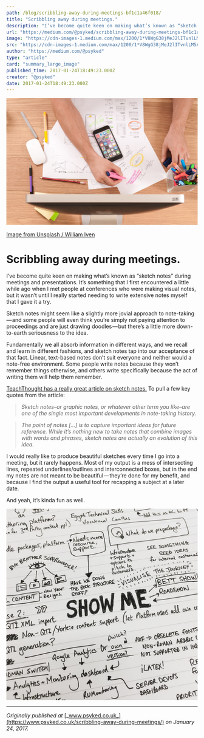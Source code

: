 ```yaml
---
path: /blog/scribbling-away-during-meetings-bf1c1a46f018/
title: "Scribbling away during meetings."
description: "I’ve become quite keen on making what’s known as “sketch notes” during meetings and presentations. It’s something that I first encountered…"
url: "https://medium.com/@psyked/scribbling-away-during-meetings-bf1c1a46f018"
image: "https://cdn-images-1.medium.com/max/1200/1*V8WgG38jMeJ2lITvnlLM5A.jpeg"
src: "https://cdn-images-1.medium.com/max/1200/1*V8WgG38jMeJ2lITvnlLM5A.jpeg"
author: "https://medium.com/@psyked"
type: "article"
card: "summary_large_image"
published_time: 2017-01-24T18:49:23.000Z
creator: "@psyked"
date: 2017-01-24T18:49:23.000Z
---
```


![](1*V8WgG38jMeJ2lITvnlLM5A.jpeg)

[Image from Unsplash / William Iven](https://unsplash.com/search/sketch?photo=gcsNOsPEXfs)

# Scribbling away during meetings.

I’ve become quite keen on making what’s known as “sketch notes” during meetings and presentations. It’s something that I first encountered a little while ago when I met people at conferences who were making visual notes, but it wasn’t until I really started needing to write extensive notes myself that I gave it a try.

Sketch notes might seem like a slightly more jovial approach to note-taking — and some people will even think you’re simply not paying attention to proceedings and are just drawing doodles — but there’s a little more down-to-earth seriousness to the idea.

Fundamentally we all absorb information in different ways, and we recall and learn in different fashions, and sketch notes tap into our acceptance of that fact. Linear, text-based notes don’t suit everyone and neither would a note-free environment. Some people write notes because they won’t remember things otherwise, and others write specifically because the act of writing them will help them remember.

[TeachThought has a really great article on sketch notes.](http://www.teachthought.com/pedagogy/literacy/10-brilliant-examples-of-sketch-notes-notaking-for-the-21st-century/) To pull a few key quotes from the article:

> _Sketch notes–or graphic notes, or whatever other term you like–are one of the single most important developments in note-taking history._

> _The point of notes \[…\] is to capture important ideas for future reference. While it’s nothing new to take notes that combine images with words and phrases, sketch notes are actually an evolution of this idea._

I would really like to produce beautiful sketches every time I go into a meeting, but it rarely happens. Most of my output is a mess of intersecting lines, repeated underlines/outlines and interconnected boxes, but in the end my notes are not meant to be beautiful — they’re done for my benefit, and because I find the output a useful tool for recapping a subject at a later date.

And yeah, it’s kinda fun as well.

![](0*1tCuLQx55I4c4HlB.jpg)

---

_Originally published at_ [_www.psyked.co.uk_](https://www.psyked.co.uk/scribbling-away-during-meetings/) _on January 24, 2017._